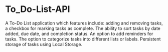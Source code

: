 # To_Do-List-API
A To-Do List application which features include: adding and removing tasks, a checkbox for marking tasks as complete. The ability to sort tasks by date added, due date, and completion status. An option to add reminders for tasks. The option to categorize tasks into different lists or labels. Persistent storage of tasks using Local Storage.
